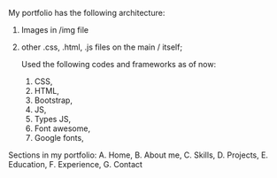 My portfolio has the following architecture:
1. Images in /img file
2. other .css, .html, .js files on the main / itself;

   Used the following codes and frameworks as of now:
   1. CSS,
   2. HTML,
   3. Bootstrap,
   4. JS,
   5. Types JS,
   6. Font awesome,
   7. Google fonts,

Sections in my portfolio:
A. Home,
B. About me,
C. Skills,
D. Projects,
E. Education,
F. Experience,
G. Contact
